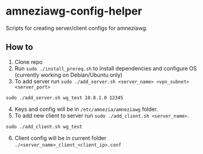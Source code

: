 # amneziawg-config-helper
Scripts for creating server/client configs for amneziawg.

## How to
1. Clone repo
2. Run `sudo ./install_prereq.sh` to install dependencies and configure OS (currently working on Debian/Ubuntu only)
3. To add server run `sudo ./add_server.sh <server_name> <vpn_subnet> <server_port>`
```
sudo ./add_server.sh wg_test 10.8.1.0 12345
```
4. Keys and config will be in `/etc/amnezia/amneziawg` folder.
5. To add new client to server run `sudo ./add_client.sh <server_name>`.
```
sudo ./add_client.sh wg_test
```
6. Client config will be in current folder `./<server_name>_client_<client_ip>.conf`
